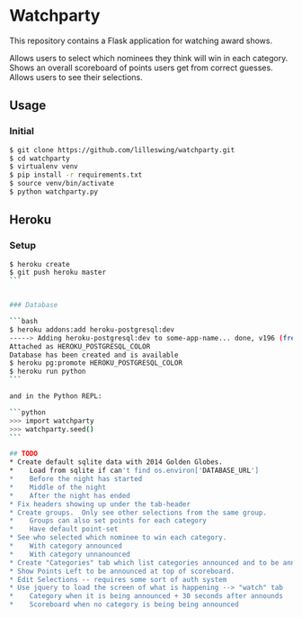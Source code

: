 # Watchparty

This repository contains a Flask application for watching award shows.

Allows users to select which nominees they think will win in each category.
Shows an overall scoreboard of points users get from correct guesses.
Allows users to see their selections.

## Usage

### Initial

```bash
$ git clone https://github.com/lilleswing/watchparty.git
$ cd watchparty
$ virtualenv venv
$ pip install -r requirements.txt
$ source venv/bin/activate
$ python watchparty.py
```

## Heroku

### Setup
````bash
$ heroku create
$ git push heroku master
```


### Database

```bash
$ heroku addons:add heroku-postgresql:dev
-----> Adding heroku-postgresql:dev to some-app-name... done, v196 (free)
Attached as HEROKU_POSTGRESQL_COLOR
Database has been created and is available
$ heroku pg:promote HEROKU_POSTGRESQL_COLOR
$ heroku run python
```

and in the Python REPL:

```python
>>> import watchparty
>>> watchparty.seed()
```

## TODO
* Create default sqlite data with 2014 Golden Globes.
*    Load from sqlite if can't find os.environ['DATABASE_URL']
*    Before the night has started
*    Middle of the night
*    After the night has ended
* Fix headers showing up under the tab-header
* Create groups.  Only see other selections from the same group.
*    Groups can also set points for each category
*    Have default point-set
* See who selected which nominee to win each category.
*    With category announced
*    With category unnanounced
* Create "Categories" tab which list categories announced and to be announced
* Show Points Left to be announced at top of scoreboard.
* Edit Selections -- requires some sort of auth system
* Use jquery to load the screen of what is happening --> "watch" tab
*    Category when it is being announced + 30 seconds after announds
*    Scoreboard when no category is being being announced
